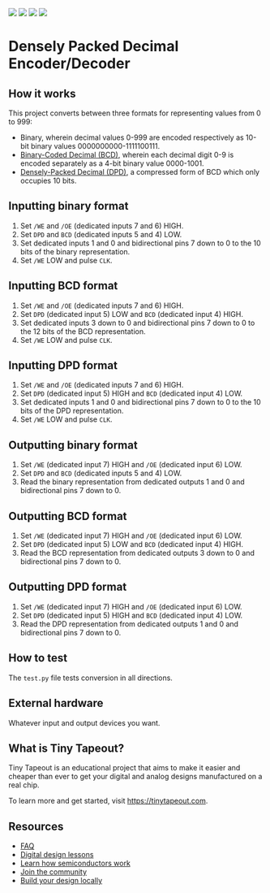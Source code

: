 ![](../../workflows/gds/badge.svg) ![](../../workflows/docs/badge.svg) ![](../../workflows/test/badge.svg) ![](../../workflows/fpga/badge.svg)

# Densely Packed Decimal Encoder/Decoder

## How it works

This project converts between three formats for representing values from 0 to 999:

* Binary, wherein decimal values 0-999 are encoded respectively as 10-bit binary values 0000000000-1111100111.
* [Binary-Coded Decimal (BCD)](https://en.wikipedia.org/wiki/Binary-coded_decimal), wherein each decimal digit 0-9 is encoded separately as a 4-bit binary value 0000-1001.
* [Densely-Packed Decimal (DPD)](https://en.wikipedia.org/wiki/Densely_packed_decimal), a compressed form of BCD which only occupies 10 bits.

## Inputting binary format
1. Set `/WE` and `/OE` (dedicated inputs 7 and 6) HIGH.
2. Set `DPD` and `BCD` (dedicated inputs 5 and 4) LOW.
3. Set dedicated inputs 1 and 0 and bidirectional pins 7 down to 0 to the 10 bits of the binary representation.
4. Set `/WE` LOW and pulse `CLK`.

## Inputting BCD format
1. Set `/WE` and `/OE` (dedicated inputs 7 and 6) HIGH.
2. Set `DPD` (dedicated input 5) LOW and `BCD` (dedicated input 4) HIGH.
3. Set dedicated inputs 3 down to 0 and bidirectional pins 7 down to 0 to the 12 bits of the BCD representation.
4. Set `/WE` LOW and pulse `CLK`.

## Inputting DPD format
1. Set `/WE` and `/OE` (dedicated inputs 7 and 6) HIGH.
2. Set `DPD` (dedicated input 5) HIGH and `BCD` (dedicated input 4) LOW.
3. Set dedicated inputs 1 and 0 and bidirectional pins 7 down to 0 to the 10 bits of the DPD representation.
4. Set `/WE` LOW and pulse `CLK`.

## Outputting binary format
1. Set `/WE` (dedicated input 7) HIGH and `/OE` (dedicated input 6) LOW.
2. Set `DPD` and `BCD` (dedicated inputs 5 and 4) LOW.
3. Read the binary representation from dedicated outputs 1 and 0 and bidirectional pins 7 down to 0.

## Outputting BCD format
1. Set `/WE` (dedicated input 7) HIGH and `/OE` (dedicated input 6) LOW.
2. Set `DPD` (dedicated input 5) LOW and `BCD` (dedicated input 4) HIGH.
3. Read the BCD representation from dedicated outputs 3 down to 0 and bidirectional pins 7 down to 0.

## Outputting DPD format
1. Set `/WE` (dedicated input 7) HIGH and `/OE` (dedicated input 6) LOW.
2. Set `DPD` (dedicated input 5) HIGH and `BCD` (dedicated input 4) LOW.
3. Read the DPD representation from dedicated outputs 1 and 0 and bidirectional pins 7 down to 0.

## How to test

The `test.py` file tests conversion in all directions.

## External hardware

Whatever input and output devices you want.

## What is Tiny Tapeout?

Tiny Tapeout is an educational project that aims to make it easier and cheaper than ever to get your digital and analog designs manufactured on a real chip.

To learn more and get started, visit https://tinytapeout.com.

## Resources

- [FAQ](https://tinytapeout.com/faq/)
- [Digital design lessons](https://tinytapeout.com/digital_design/)
- [Learn how semiconductors work](https://tinytapeout.com/siliwiz/)
- [Join the community](https://tinytapeout.com/discord)
- [Build your design locally](https://www.tinytapeout.com/guides/local-hardening/)
